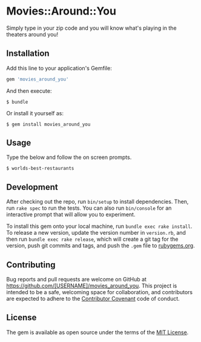 # Movies::Around::You

Simply type in your zip code and you will know what's playing in the theaters around you!

## Installation

Add this line to your application's Gemfile:

```ruby
gem 'movies_around_you'
```

And then execute:

    $ bundle

Or install it yourself as:

    $ gem install movies_around_you

## Usage

Type the below and follow the on screen prompts.

    $ worlds-best-restaurants

## Development

After checking out the repo, run `bin/setup` to install dependencies. Then, run `rake spec` to run the tests. You can also run `bin/console` for an interactive prompt that will allow you to experiment.

To install this gem onto your local machine, run `bundle exec rake install`. To release a new version, update the version number in `version.rb`, and then run `bundle exec rake release`, which will create a git tag for the version, push git commits and tags, and push the `.gem` file to [rubygems.org](https://rubygems.org).

## Contributing

Bug reports and pull requests are welcome on GitHub at https://github.com/[USERNAME]/movies_around_you. This project is intended to be a safe, welcoming space for collaboration, and contributors are expected to adhere to the [Contributor Covenant](http://contributor-covenant.org) code of conduct.


## License

The gem is available as open source under the terms of the [MIT License](http://opensource.org/licenses/MIT).

